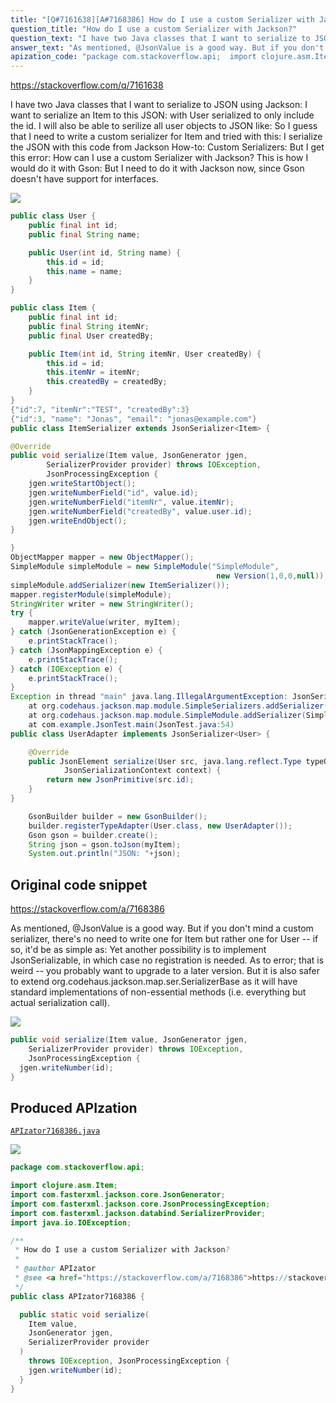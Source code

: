 ```yaml
---
title: "[Q#7161638][A#7168386] How do I use a custom Serializer with Jackson?"
question_title: "How do I use a custom Serializer with Jackson?"
question_text: "I have two Java classes that I want to serialize to JSON using Jackson: I want to serialize an Item to this JSON: with User serialized to only include the id. I will also be able to serilize all user objects to JSON like: So I guess that I need to write a custom serializer for Item and tried with this: I serialize the JSON with this code from Jackson How-to: Custom Serializers: But I get this error: How can I use a custom Serializer with Jackson? This is how I would do it with Gson: But I need to do it with Jackson now, since Gson doesn't have support for interfaces."
answer_text: "As mentioned, @JsonValue is a good way. But if you don't mind a custom serializer, there's no need to write one for Item but rather one for User -- if so, it'd be as simple as: Yet another possibility is to implement JsonSerializable, in which case no registration is needed. As to error; that is weird -- you probably want to upgrade to a later version. But it is also safer to extend org.codehaus.jackson.map.ser.SerializerBase as it will have standard implementations of non-essential methods (i.e. everything but actual serialization call)."
apization_code: "package com.stackoverflow.api;  import clojure.asm.Item; import com.fasterxml.jackson.core.JsonGenerator; import com.fasterxml.jackson.core.JsonProcessingException; import com.fasterxml.jackson.databind.SerializerProvider; import java.io.IOException;  /**  * How do I use a custom Serializer with Jackson?  *  * @author APIzator  * @see <a href=\"https://stackoverflow.com/a/7168386\">https://stackoverflow.com/a/7168386</a>  */ public class APIzator7168386 {    public static void serialize(     Item value,     JsonGenerator jgen,     SerializerProvider provider   )     throws IOException, JsonProcessingException {     jgen.writeNumber(id);   } }"
---
```


https://stackoverflow.com/q/7161638

I have two Java classes that I want to serialize to JSON using Jackson:
I want to serialize an Item to this JSON:
with User serialized to only include the id. I will also be able to serilize all user objects to JSON like:
So I guess that I need to write a custom serializer for Item and tried with this:
I serialize the JSON with this code from Jackson How-to: Custom Serializers:
But I get this error:
How can I use a custom Serializer with Jackson?
This is how I would do it with Gson:
But I need to do it with Jackson now, since Gson doesn&#x27;t have support for interfaces.


<div class="code-logo"><img src="/stackoverflow.png" /></div>

```java
public class User {
    public final int id;
    public final String name;

    public User(int id, String name) {
        this.id = id;
        this.name = name;
    }
}

public class Item {
    public final int id;
    public final String itemNr;
    public final User createdBy;

    public Item(int id, String itemNr, User createdBy) {
        this.id = id;
        this.itemNr = itemNr;
        this.createdBy = createdBy;
    }
}
{"id":7, "itemNr":"TEST", "createdBy":3}
{"id":3, "name": "Jonas", "email": "jonas@example.com"}
public class ItemSerializer extends JsonSerializer<Item> {

@Override
public void serialize(Item value, JsonGenerator jgen,
        SerializerProvider provider) throws IOException,
        JsonProcessingException {
    jgen.writeStartObject();
    jgen.writeNumberField("id", value.id);
    jgen.writeNumberField("itemNr", value.itemNr);
    jgen.writeNumberField("createdBy", value.user.id);
    jgen.writeEndObject();
}

}
ObjectMapper mapper = new ObjectMapper();
SimpleModule simpleModule = new SimpleModule("SimpleModule", 
                                              new Version(1,0,0,null));
simpleModule.addSerializer(new ItemSerializer());
mapper.registerModule(simpleModule);
StringWriter writer = new StringWriter();
try {
    mapper.writeValue(writer, myItem);
} catch (JsonGenerationException e) {
    e.printStackTrace();
} catch (JsonMappingException e) {
    e.printStackTrace();
} catch (IOException e) {
    e.printStackTrace();
}
Exception in thread "main" java.lang.IllegalArgumentException: JsonSerializer of type com.example.ItemSerializer does not define valid handledType() (use alternative registration method?)
    at org.codehaus.jackson.map.module.SimpleSerializers.addSerializer(SimpleSerializers.java:62)
    at org.codehaus.jackson.map.module.SimpleModule.addSerializer(SimpleModule.java:54)
    at com.example.JsonTest.main(JsonTest.java:54)
public class UserAdapter implements JsonSerializer<User> {

    @Override 
    public JsonElement serialize(User src, java.lang.reflect.Type typeOfSrc,
            JsonSerializationContext context) {
        return new JsonPrimitive(src.id);
    }
}

    GsonBuilder builder = new GsonBuilder();
    builder.registerTypeAdapter(User.class, new UserAdapter());
    Gson gson = builder.create();
    String json = gson.toJson(myItem);
    System.out.println("JSON: "+json);
```


## Original code snippet

https://stackoverflow.com/a/7168386

As mentioned, @JsonValue is a good way. But if you don&#x27;t mind a custom serializer, there&#x27;s no need to write one for Item but rather one for User -- if so, it&#x27;d be as simple as:
Yet another possibility is to implement JsonSerializable, in which case no registration is needed.
As to error; that is weird -- you probably want to upgrade to a later version. But it is also safer to extend org.codehaus.jackson.map.ser.SerializerBase as it will have standard implementations of non-essential methods (i.e. everything but actual serialization call).

<div class="code-logo"><img src="/stackoverflow.png" /></div>

```java
public void serialize(Item value, JsonGenerator jgen,
    SerializerProvider provider) throws IOException,
    JsonProcessingException {
  jgen.writeNumber(id);
}
```

## Produced APIzation

[`APIzator7168386.java`](https://github.com/pasqualesalza/apization-temp-data/raw/master/search/APIzator7168386.java)

<div class="code-logo"><img src="/apizator.png" /></div>

```java
package com.stackoverflow.api;

import clojure.asm.Item;
import com.fasterxml.jackson.core.JsonGenerator;
import com.fasterxml.jackson.core.JsonProcessingException;
import com.fasterxml.jackson.databind.SerializerProvider;
import java.io.IOException;

/**
 * How do I use a custom Serializer with Jackson?
 *
 * @author APIzator
 * @see <a href="https://stackoverflow.com/a/7168386">https://stackoverflow.com/a/7168386</a>
 */
public class APIzator7168386 {

  public static void serialize(
    Item value,
    JsonGenerator jgen,
    SerializerProvider provider
  )
    throws IOException, JsonProcessingException {
    jgen.writeNumber(id);
  }
}

```